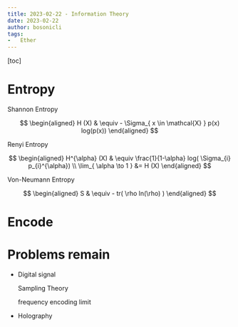 ```yaml
---
title: 2023-02-22 - Information Theory
date: 2023-02-22
author: bosonicli
tags:
-   Ether
---
```


[toc]

# Entropy

Shannon Entropy

$$
\begin{aligned}
    H (X) & \equiv - \Sigma_{ x \in \mathcal{X} } p(x) log(p(x))
\end{aligned}
$$

Renyi Entropy

$$
\begin{aligned}
    H^{\alpha} (X) & \equiv \frac{1}{1-\alpha} log( \Sigma_{i} p_{i}^{\alpha})    \\
    \lim_{ \alpha \to 1 } &= H (X)
\end{aligned}
$$

Von-Neumann Entropy

$$
\begin{aligned}
    S & \equiv - tr( \rho ln(\rho) )
\end{aligned}
$$

# Encode

# Problems remain

+   Digital signal

    Sampling Theory
    
    frequency encoding limit

+   Holography
